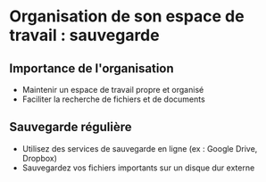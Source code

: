 # Organisation de son espace de travail : sauvegarde

## Importance de l'organisation
- Maintenir un espace de travail propre et organisé
- Faciliter la recherche de fichiers et de documents

## Sauvegarde régulière
- Utilisez des services de sauvegarde en ligne (ex : Google Drive, Dropbox)
- Sauvegardez vos fichiers importants sur un disque dur externe
